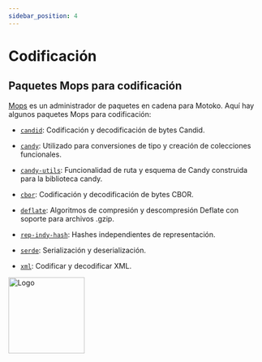 ```yaml
---
sidebar_position: 4
---
```


# Codificación

## Paquetes Mops para codificación

[Mops](https://mops.one/) es un administrador de paquetes en cadena para Motoko.
Aquí hay algunos paquetes Mops para codificación:

- [`candid`](https://mops.one/candid): Codificación y decodificación de bytes
  Candid.

- [`candy`](https://mops.one/candy): Utilizado para conversiones de tipo y
  creación de colecciones funcionales.

- [`candy-utils`](https://mops.one/candy-utils): Funcionalidad de ruta y esquema
  de Candy construida para la biblioteca candy.

- [`cbor`](https://mops.one/cbor): Codificación y decodificación de bytes CBOR.

- [`deflate`](https://mops.one/deflate): Algoritmos de compresión y
  descompresión Deflate con soporte para archivos .gzip.

- [`rep-indy-hash`](https://mops.one/rep-indy-hash): Hashes independientes de
  representación.

- [`serde`](https://mops.one/serde): Serialización y deserialización.

- [`xml`](https://mops.one/xml): Codificar y decodificar XML.

<img src="https://github.com/user-attachments/assets/844ca364-4d71-42b3-aaec-4a6c3509ee2e" alt="Logo" width="150" height="150" />
